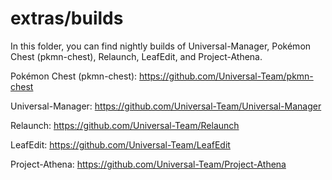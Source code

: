 # extras/builds
In this folder, you can find nightly builds of Universal-Manager, Pokémon Chest (pkmn-chest), Relaunch, LeafEdit, and Project-Athena.


Pokémon Chest (pkmn-chest): https://github.com/Universal-Team/pkmn-chest

Universal-Manager: https://github.com/Universal-Team/Universal-Manager

Relaunch: https://github.com/Universal-Team/Relaunch

LeafEdit: https://github.com/Universal-Team/LeafEdit

Project-Athena: https://github.com/Universal-Team/Project-Athena
